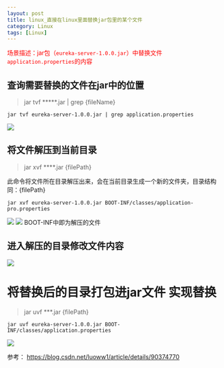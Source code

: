 ```yaml
---
layout: post
title: linux_直接在linux里面替换jar包里的某个文件
category: Linux
tags: [Linux]
---
```




<font color=red>场景描述：jar包（```eureka-server-1.0.0.jar```）中替换文件```application.properties```的内容</font>

## 查询需要替换的文件在jar中的位置
> jar tvf *****.jar | grep {fileName}
```
jar tvf eureka-server-1.0.0.jar | grep application.properties
```
![](https://note.youdao.com/yws/public/resource/23c043803be080a153110dced7dbfc97/xmlnote/060295EA23614B69B5D74C06DD0C7411/4114)

## 将文件解压到当前目录
>jar xvf ****.jar {filePath} 

此命令将文件所在目录解压出来，会在当前目录生成一个新的文件夹，目录结构同：{filePath}



```
jar xvf eureka-server-1.0.0.jar BOOT-INF/classes/application-pro.properties
```

![](https://note.youdao.com/yws/public/resource/23c043803be080a153110dced7dbfc97/xmlnote/E753489A632846FAAF19BA3C10199F5D/4116)
![](https://note.youdao.com/yws/public/resource/23c043803be080a153110dced7dbfc97/xmlnote/A06DF47992EF416D8A52201B106CF69F/4112
)
  BOOT-INF中即为解压的文件
  
  ## 进入解压的目录修改文件内容
![](https://note.youdao.com/yws/public/resource/23c043803be080a153110dced7dbfc97/xmlnote/D8F76798BBA74481BE6EDB9128FA8FE1/4113)  

# 将替换后的目录打包进jar文件 实现替换
>jar uvf ***.jar {filePath}
```
jar uvf eureka-server-1.0.0.jar BOOT-INF/classes/application.properties
```
![](https://note.youdao.com/yws/public/resource/23c043803be080a153110dced7dbfc97/xmlnote/4379F2ABFE124ED988292A0B126BF3AE/4115) 

参考：
<https://blog.csdn.net/luoww1/article/details/90374770>